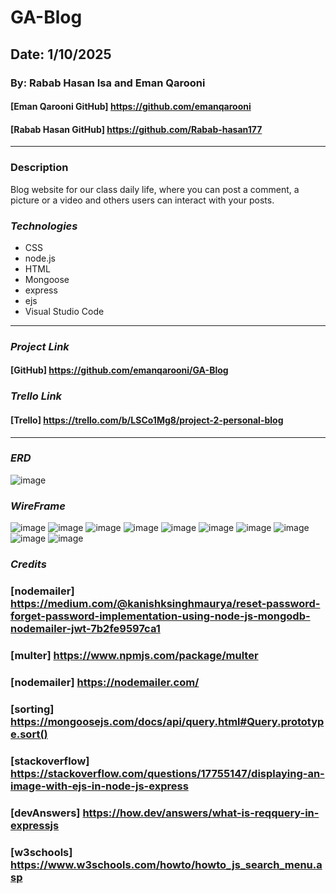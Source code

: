 # GA-Blog
## Date: 1/10/2025
### By: Rabab Hasan Isa and Eman Qarooni
#### [Eman Qarooni GitHub] https://github.com/emanqarooni
#### [Rabab Hasan GitHub] https://github.com/Rabab-hasan177

***
### Description
Blog website for our class daily life, where you can post a comment, a picture or a video and others users can interact with your posts.
### ***Technologies***
  * CSS
  * node.js
  * HTML
  * Mongoose
  * express
  * ejs
  * Visual Studio Code
***
### ***Project Link***
#### [GitHub] https://github.com/emanqarooni/GA-Blog

### ***Trello Link***
#### [Trello] https://trello.com/b/LSCo1Mg8/project-2-personal-blog

***
### ***ERD***
![image](./wireframe.images/ERDiagram.jpg)

### ***WireFrame***
![image](./wireframe.images/Screenshot%20(37).png)
![image](./wireframe.images/Screenshot%20(38).png)
![image](./wireframe.images/Screenshot%20(39).png)
![image](./wireframe.images/Screenshot%20(40).png)
![image](./wireframe.images/Screenshot%20(41).png)
![image](./wireframe.images/Screenshot%20(42).png)
![image](./wireframe.images/Screenshot%20(43).png)
![image](./wireframe.images/Screenshot%20(44).png)
![image](./wireframe.images/Screenshot%20(45).png)
![image](./wireframe.images/Screenshot%20(47).png)

### ***Credits***
### [nodemailer] https://medium.com/@kanishksinghmaurya/reset-password-forget-password-implementation-using-node-js-mongodb-nodemailer-jwt-7b2fe9597ca1

### [multer] https://www.npmjs.com/package/multer

### [nodemailer] https://nodemailer.com/

### [sorting] https://mongoosejs.com/docs/api/query.html#Query.prototype.sort()

### [stackoverflow] https://stackoverflow.com/questions/17755147/displaying-an-image-with-ejs-in-node-js-express

### [devAnswers] https://how.dev/answers/what-is-reqquery-in-expressjs

### [w3schools] https://www.w3schools.com/howto/howto_js_search_menu.asp
